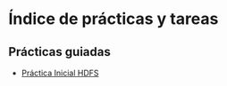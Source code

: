 # Índice de prácticas y tareas

## Prácticas guiadas
- [Práctica Inicial HDFS](/ut1-introduccion-a-hadoop/tareas/hadoop/hdfs/1practicainicial)